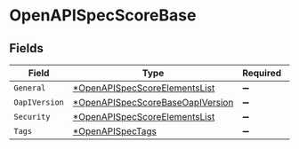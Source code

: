# OpenAPISpecScoreBase


## Fields

| Field                                                                                      | Type                                                                                       | Required                                                                                   | Description                                                                                |
| ------------------------------------------------------------------------------------------ | ------------------------------------------------------------------------------------------ | ------------------------------------------------------------------------------------------ | ------------------------------------------------------------------------------------------ |
| `General`                                                                                  | [*OpenAPISpecScoreElementsList](../../models/shared/openapispecscoreelementslist.md)       | :heavy_minus_sign:                                                                         | N/A                                                                                        |
| `OapIVersion`                                                                              | [*OpenAPISpecScoreBaseOapIVersion](../../models/shared/openapispecscorebaseoapiversion.md) | :heavy_minus_sign:                                                                         | N/A                                                                                        |
| `Security`                                                                                 | [*OpenAPISpecScoreElementsList](../../models/shared/openapispecscoreelementslist.md)       | :heavy_minus_sign:                                                                         | N/A                                                                                        |
| `Tags`                                                                                     | [*OpenAPISpecTags](../../models/shared/openapispectags.md)                                 | :heavy_minus_sign:                                                                         | N/A                                                                                        |